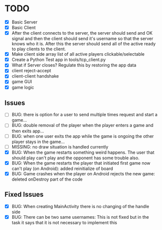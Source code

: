 # TODO
- [x] Basic Server
- [x] Basic Client
- [x] After the client connects to the server, the server should send and OK signal and then the client should send it's username so that the server knows who it is. After this the server should send all of the active ready to play clients to the client.
- [x] Make client side array list of all active players clickable/selectable
- [x] Create a Python Test app in tools/tcp_client.py
- [x] What if Server closes? Regulate this by restoring the app data
- [x] client reject-accept
- [x] client-client handshake
- [x] game GUI
- [x] game logic

## Issues
- [ ] BUG: there is option for a user to send multiple times request and start a game...
- [ ] BUG: double removal of the player when the player enters a game and then exits app...
- [ ] BUG: when one user exits the app while the game is ongoing the other player stays in the game...
- [ ] MISSING: no draw situation is handled currently
- [x] BUG: When the game restarts something weird happens. The user that should play can't play and the opponent has some trouble also.
- [x] BUG: When the game restarts the player that initiated first game now can't play (on Android): added reinitialize of board
- [x] BUG: Game crashes when the player on Android rejects the new game: deleted onDestroy part of the code

## Fixed Issues
- [x] BUG: When creating MainActivity there is no changing of the handle side
- [x] BUG: There can be two same usernames: This is not fixed but in the task it says that it is not necessary to implement this
